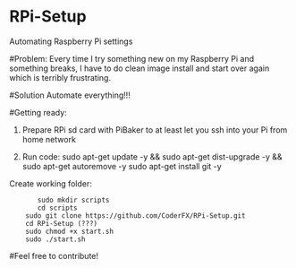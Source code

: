 # RPi-Setup
Automating Raspberry Pi settings

#Problem:
Every time I try something new on my Raspberry Pi and something breaks, I have to do clean image install and start over again which is terribly frustrating.

#Solution
Automate everything!!!

#Getting ready:

1. Prepare RPi sd card with PiBaker to at least let you ssh into your Pi from home network

2. Run code:
sudo apt-get update -y && sudo apt-get dist-upgrade -y && sudo apt-get autoremove -y
sudo apt-get install git -y


Create working folder:

	       sudo mkdir scripts
	       cd scripts
        sudo git clone https://github.com/CoderFX/RPi-Setup.git
        cd RPi-Setup (???)
        sudo chmod +x start.sh
        sudo ./start.sh

#Feel free to contribute!
